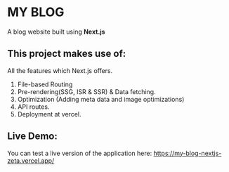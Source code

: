 # MY BLOG

A blog website built using **Next.js**

## This project makes use of:

All the features which Next.js offers.

1. File-based Routing
2. Pre-rendering(SSG, ISR & SSR) & Data fetching.
3. Optimization (Adding meta data and image optimizations)
4. API routes.
5. Deployment at vercel.

## Live Demo:

You can test a live version of the application here: https://my-blog-nextjs-zeta.vercel.app/
